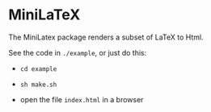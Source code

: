 
# MiniLaTeX


The MiniLatex package renders a subset of LaTeX to Html. 

 
See the code in `./example`, or just do this:

- `cd example`

- `sh make.sh`

- open the file `index.html` in a browser





